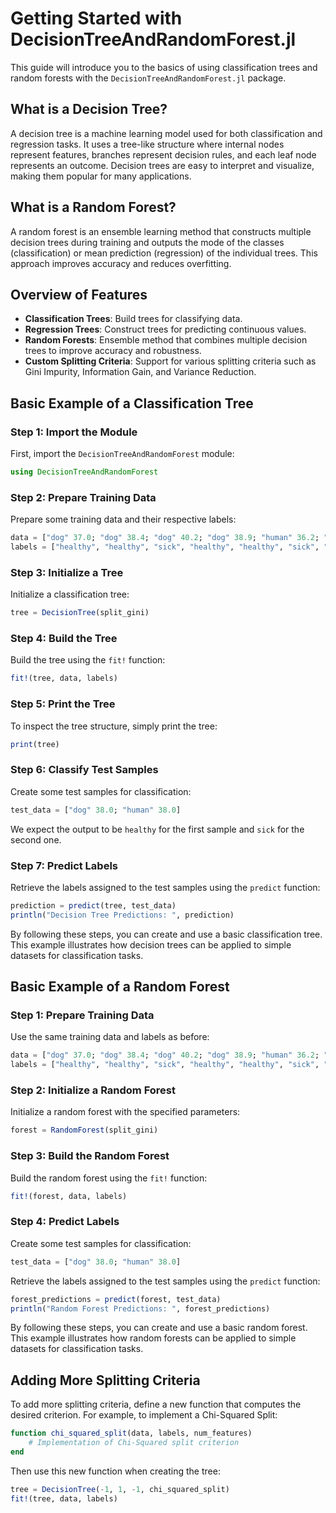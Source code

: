 
# Getting Started with DecisionTreeAndRandomForest.jl

This guide will introduce you to the basics of using classification trees and random forests with the `DecisionTreeAndRandomForest.jl` package.

## What is a Decision Tree?

A decision tree is a machine learning model used for both classification and regression tasks. It uses a tree-like structure where internal nodes represent features, branches represent decision rules, and each leaf node represents an outcome. Decision trees are easy to interpret and visualize, making them popular for many applications.

## What is a Random Forest?

A random forest is an ensemble learning method that constructs multiple decision trees during training and outputs the mode of the classes (classification) or mean prediction (regression) of the individual trees. This approach improves accuracy and reduces overfitting.

## Overview of Features

- **Classification Trees**: Build trees for classifying data.
- **Regression Trees**: Construct trees for predicting continuous values.
- **Random Forests**: Ensemble method that combines multiple decision trees to improve accuracy and robustness.
- **Custom Splitting Criteria**: Support for various splitting criteria such as Gini Impurity, Information Gain, and Variance Reduction.

## Basic Example of a Classification Tree


### Step 1: Import the Module

First, import the `DecisionTreeAndRandomForest` module:

```julia
using DecisionTreeAndRandomForest
```

### Step 2: Prepare Training Data

Prepare some training data and their respective labels:

```julia
data = ["dog" 37.0; "dog" 38.4; "dog" 40.2; "dog" 38.9; "human" 36.2; "human" 37.4; "human" 38.8; "human" 36.2]
labels = ["healthy", "healthy", "sick", "healthy", "healthy", "sick", "sick", "healthy"]
```

### Step 3: Initialize a Tree

Initialize a classification tree:

```julia
tree = DecisionTree(split_gini)
```

### Step 4: Build the Tree

Build the tree using the `fit!` function:

```julia
fit!(tree, data, labels)
```

### Step 5: Print the Tree

To inspect the tree structure, simply print the tree:

```julia
print(tree)
```

### Step 6: Classify Test Samples

Create some test samples for classification:

```julia
test_data = ["dog" 38.0; "human" 38.0]
```

We expect the output to be `healthy` for the first sample and `sick` for the second one.

### Step 7: Predict Labels

Retrieve the labels assigned to the test samples using the `predict` function:

```julia
prediction = predict(tree, test_data)
println("Decision Tree Predictions: ", prediction)
```

By following these steps, you can create and use a basic classification tree. This example illustrates how decision trees can be applied to simple datasets for classification tasks.

## Basic Example of a Random Forest

### Step 1: Prepare Training Data

Use the same training data and labels as before:

```julia
data = ["dog" 37.0; "dog" 38.4; "dog" 40.2; "dog" 38.9; "human" 36.2; "human" 37.4; "human" 38.8; "human" 36.2]
labels = ["healthy", "healthy", "sick", "healthy", "healthy", "sick", "sick", "healthy"]
```

### Step 2: Initialize a Random Forest

Initialize a random forest with the specified parameters:

```julia
forest = RandomForest(split_gini)
```

### Step 3: Build the Random Forest

Build the random forest using the `fit!` function:

```julia
fit!(forest, data, labels)
```

### Step 4: Predict Labels

Create some test samples for classification:

```julia
test_data = ["dog" 38.0; "human" 38.0]
```

Retrieve the labels assigned to the test samples using the `predict` function:

```julia
forest_predictions = predict(forest, test_data)
println("Random Forest Predictions: ", forest_predictions)
```

By following these steps, you can create and use a basic random forest. This example illustrates how random forests can be applied to simple datasets for classification tasks.

## Adding More Splitting Criteria

To add more splitting criteria, define a new function that computes the desired criterion. For example, to implement a Chi-Squared Split:

```julia
function chi_squared_split(data, labels, num_features)
    # Implementation of Chi-Squared split criterion
end
```

Then use this new function when creating the tree:

```julia
tree = DecisionTree(-1, 1, -1, chi_squared_split)
fit!(tree, data, labels)
```


